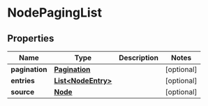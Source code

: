 # NodePagingList

## Properties
Name | Type | Description | Notes
------------ | ------------- | ------------- | -------------
**pagination** | [**Pagination**](Pagination.md) |  |  [optional]
**entries** | [**List&lt;NodeEntry&gt;**](NodeEntry.md) |  |  [optional]
**source** | [**Node**](Node.md) |  |  [optional]
